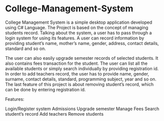 # College-Management-System

College Management System is a simple desktop application developed using C# Language. The Project is based on the concept of managing students record. Talking about the system, a user has to pass through a login system for using its features. A user can record information by providing student’s name, mother’s name, gender, address, contact details, standard and so on.

The user can also easily upgrade semester records of selected students. It also contains fees transaction for the student. The user can list all the available students or simply search individually by providing registration id. In order to add teachers record, the user has to provide name, gender, surname, contact details, standard, programming subject, year and so on. The last feature of this project is about removing student’s record, which can be done by entering registration id.

Features:

Login/Register system
Admissions
Upgrade semester
Manage Fees
Search student’s record
Add teachers
Remove students
